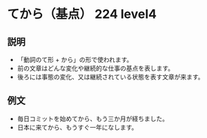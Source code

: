 # てから（基点） 224 level4

## 説明

- 「動詞のて形 + から」の形で使われます。
- 前の文章はどんな変化や継続的な仕事の基点を表します。
- 後ろには事態の変化、又は継続されている状態を表す文章が来ます。

## 例文

- 毎日コミットを始めてから、もう三か月が経ちました。
- 日本に来てから、もうすぐ一年になします。